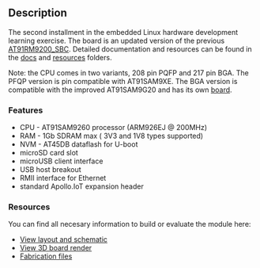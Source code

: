 ## Description
The second installment in the embedded Linux hardware development learning exercise.
The board is an updated version of the previous [AT91RM9200_SBC](https://github.com/vd-rd/sbc_at91rm9200/).
Detailed documentation and resources can be found in the [docs](docs) and [resources](resources) folders.

Note: the CPU comes in two variants, 208 pin PQFP and 217 pin BGA. The PFQP version is pin compatible with AT91SAM9XE. The BGA version is compatible with the improved AT91SAM9G20 and has its own [board](https://github.com/vd-rd/sbc_at91sam9g20).

### Features
 * CPU - AT91SAM9260 processor (ARM926EJ @ 200MHz)
 * RAM - 1Gb SDRAM max ( 3V3 and 1V8 types supported)
 * NVM - AT45DB dataflash for U-boot
 * microSD card slot
 * microUSB client interface
 * USB host breakout
 * RMII interface for Ethernet
 * standard Apollo.IoT expansion header

### Resources
You can find all necesary information to build or evaluate the module here:
   - [View layout and schematic](https://cadlab.io/project/1695) 
   - [View 3D board render](https://a360.co/2PfLcwq)
   - [Fabrication files](https://github.com/vd-rd/sbc_at91sam9260/releases)


